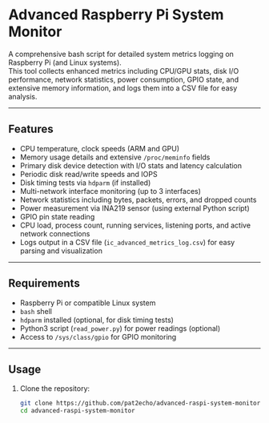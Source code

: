 # Advanced Raspberry Pi System Monitor

A comprehensive bash script for detailed system metrics logging on Raspberry Pi (and Linux systems).  
This tool collects enhanced metrics including CPU/GPU stats, disk I/O performance, network statistics, power consumption, GPIO state, and extensive memory information, and logs them into a CSV file for easy analysis.

---

## Features

- CPU temperature, clock speeds (ARM and GPU)
- Memory usage details and extensive `/proc/meminfo` fields
- Primary disk device detection with I/O stats and latency calculation
- Periodic disk read/write speeds and IOPS
- Disk timing tests via `hdparm` (if installed)
- Multi-network interface monitoring (up to 3 interfaces)
- Network statistics including bytes, packets, errors, and dropped counts
- Power measurement via INA219 sensor (using external Python script)
- GPIO pin state reading
- CPU load, process count, running services, listening ports, and active network connections
- Logs output in a CSV file (`ic_advanced_metrics_log.csv`) for easy parsing and visualization

---

## Requirements

- Raspberry Pi or compatible Linux system
- `bash` shell
- `hdparm` installed (optional, for disk timing tests)
- Python3 script (`read_power.py`) for power readings (optional)
- Access to `/sys/class/gpio` for GPIO monitoring

---

## Usage

1. Clone the repository:
   ```bash
   git clone https://github.com/pat2echo/advanced-raspi-system-monitor.git
   cd advanced-raspi-system-monitor
